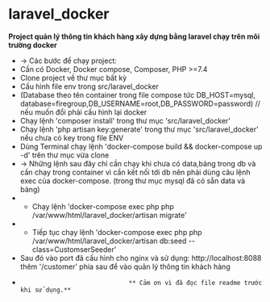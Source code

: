 # laravel_docker
**Project quản lý thông tin khách hàng xây dựng bằng laravel chạy trên môi trường docker**
- -> Các bước để chạy project: 
- Cần có Docker, Docker compose, Composer, PHP >=7.4
- Clone project về thư mục bất kỳ
- Cấu hình file env trong src/laravel_docker
- (Database theo tên container trong file compose tức DB_HOST=mysql, database=firegroup,DB_USERNAME=root,DB_PASSWORD=password) // nếu muốn đổi phải cấu hình lại docker
- Chạy lệnh 'composer install' trong thư mục 'src/laravel_docker'
- Chạy lệnh 'php artisan key:generate' trong thư mục 'src/laravel_docker' nếu chưa có key trong file ENV
- Dùng Terminal chạy lệnh 'docker-compose build && docker-compose up -d' trên thư mục vừa clone
- -> Những lệnh sau đây chỉ cần chạy khi chưa có data,bảng trong db và cần chạy trong container vì cần kết nối tới db nên phải dùng câu lệnh exec của docker-compose. (trong thư mục mysql đã có sẵn data và bảng)
- * Chạy lệnh 'docker-compose exec php php /var/www/html/laravel_docker/artisan migrate'
- * Tiếp tục chạy lệnh 'docker-compose exec php php /var/www/html/laravel_docker/artisan db:seed --class=CustomserSeeder'
- Sau đó vào port đã cấu hình cho nginx và sử dụng: http://localhost:8088 thêm '/customer' phía sau để vào quản lý thông tin khách hàng
-                                   ** Cảm ơn vì đã đọc file readme trước khi sử dụng.**
